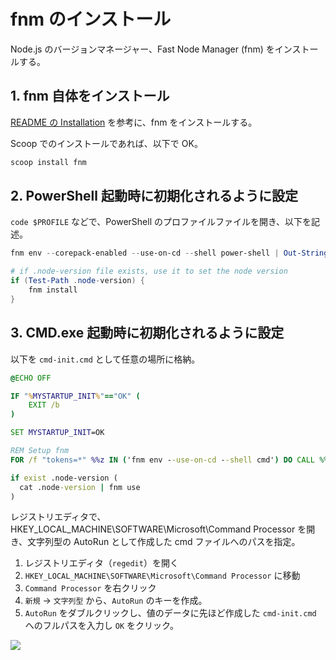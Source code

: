 # fnm のインストール

Node.js のバージョンマネージャー、Fast Node Manager (fnm) をインストールする。

## 1. fnm 自体をインストール

[README の Installation](https://github.com/Schniz/fnm?tab=readme-ov-file#installation) を参考に、fnm をインストールする。

Scoop でのインストールであれば、以下で OK。

```powershell
scoop install fnm
```

## 2. PowerShell 起動時に初期化されるように設定

`code $PROFILE` などで、PowerShell のプロファイルファイルを開き、以下を記述。

```powershell
fnm env --corepack-enabled --use-on-cd --shell power-shell | Out-String | Invoke-Expression

# if .node-version file exists, use it to set the node version
if (Test-Path .node-version) {
    fnm install
}
```

## 3. CMD.exe 起動時に初期化されるように設定

以下を `cmd-init.cmd` として任意の場所に格納。

```bat
@ECHO OFF

IF "%MYSTARTUP_INIT%"=="OK" (
    EXIT /b
)

SET MYSTARTUP_INIT=OK

REM Setup fnm
FOR /f "tokens=*" %%z IN ('fnm env --use-on-cd --shell cmd') DO CALL %%z

if exist .node-version (
  cat .node-version | fnm use
)
```

レジストリエディタで、HKEY_LOCAL_MACHINE\SOFTWARE\Microsoft\Command Processor を開き、文字列型の AutoRun として作成した cmd ファイルへのパスを指定。

1. レジストリエディタ（`regedit`）を開く
2. `HKEY_LOCAL_MACHINE\SOFTWARE\Microsoft\Command Processor` に移動
3. `Command Processor` を右クリック
4. `新規` → `文字列型` から、`AutoRun` のキーを作成。
5. `AutoRun` をダブルクリックし、値のデータに先ほど作成した `cmd-init.cmd` へのフルパスを入力し `OK` をクリック。

![](image-11.png)
